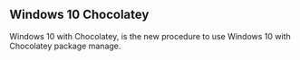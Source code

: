## Windows 10 Chocolatey

Windows 10 with Chocolatey, is the new procedure to use Windows 10 with Chocolatey package manage.
